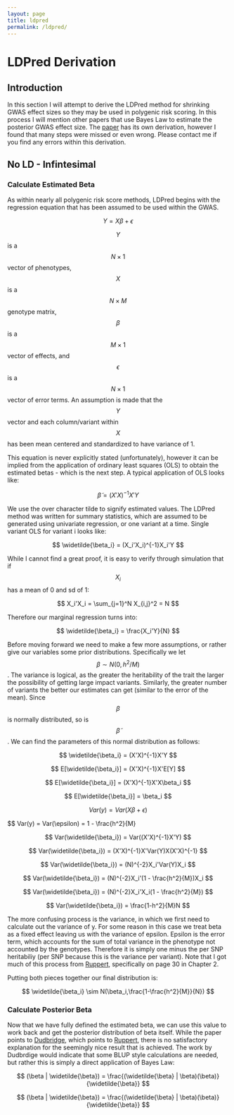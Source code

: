 ```yaml
---
layout: page
title: ldpred
permalink: /ldpred/
---
```



# LDPred Derivation

## Introduction

In this section I will attempt to derive the LDPred method for shrinking GWAS effect sizes so they may be used in polygenic risk scoring.  In this process I will mention other papers that use Bayes Law to estimate the posterior GWAS effect size.  The [paper](https://www.cell.com/action/showPdf?pii=S0002-9297%2815%2900365-1) has its own derivation, however I found that many steps were missed or even wrong.  Please contact me if you find any errors within this derivation.

## No LD - Infintesimal

### Calculate Estimated Beta

As within nearly all polygenic risk score methods, LDPred begins with the regression equation that has been assumed to be used within the GWAS.

$$ Y = X\beta + \epsilon $$

$$Y$$ is a $$N \times 1$$ vector of phenotypes, $$X$$ is a $$N \times M$$ genotype matrix, $$\beta$$ is a $$M \times 1$$ vector of effects, and $$\epsilon$$ is a $$N \times 1$$ vector of error terms.  An assumption is made that the $$Y$$ vector and each column/variant within $$X$$ has been mean centered and standardized to have variance of 1.

This equation is never explicitly stated (unfortunately), however it can be implied from the application of ordinary least squares (OLS) to obtain the estimated betas - which is the next step.  A typical application of OLS looks like:

$$ \widetilde{\beta} = (X'X)^{-1}X'Y $$

We use the over character tilde to signify estimated values.  The LDPred method was written for summary statistics, which are assumed to be generated using univariate regression, or one variant at a time.  Single variant OLS for variant i looks like:

$$ \widetilde{\beta_i} = (X_i'X_i)^{-1}X_i'Y $$

While I cannot find a great proof, it is easy to verify through simulation that if $$X_i$$ has a mean of 0 and sd of 1:

$$ X_i'X_i = \sum_{j=1}^N X_{i,j}^2 = N $$

Therefore our marginal regression turns into:

$$ \widetilde{\beta_i} = \frac{X_i'Y}{N} $$

Before moving forward we need to make a few more assumptions, or rather give our variables some prior distributions.  Specifically we let $$ \beta \sim N(0,h^2/M) $$. The variance is logical, as the greater the heritability of the trait the larger the possibility of getting large impact variants.  Similarly, the greater number of variants the better our estimates can get (similar to the error of the mean).  Since $$\beta$$ is normally distributed, so is $$\widetilde{\beta}$$.  We can find the parameters of this normal distribution as follows:

$$ \widetilde{\beta_i} = (X'X)^{-1}X'Y $$

$$ E[\widetilde{\beta_i}] = (X'X)^{-1}X'E[Y] $$

$$ E[\widetilde{\beta_i}] = (X'X)^{-1}X'X\beta_i $$

$$ E[\widetilde{\beta_i}] = \beta_i $$

$$ Var(y) = Var(X\beta + \epsilon) $$

$$ Var(y) = Var(\epsilon) = 1 - \frac{h^2}{M}

$$ Var(\widetilde{\beta_i}) = Var((X'X)^{-1}X'Y) $$

$$ Var(\widetilde{\beta_i}) = (X'X)^{-1}X'Var(Y)X(X'X)^{-1} $$

$$ Var(\widetilde{\beta_i}) = (N)^{-2}X_i'Var(Y)X_i $$

$$ Var(\widetilde{\beta_i}) = (N)^{-2}X_i'(1 - \frac{h^2}{M})X_i $$

$$ Var(\widetilde{\beta_i}) = (N)^{-2}X_i'X_i(1 - \frac{h^2}{M}) $$

$$ Var(\widetilde{\beta_i}) = \frac{1-h^2}{M}N $$

The more confusing process is the variance, in which we first need to calculate out the variance of y.  For some reason in this case we treat beta as a fixed effect leaving us with the variance of epsilon.  Epsilon is the error term, which accounts for the sum of total variance in the phenotype not accounted by the genotypes.  Therefore it is simply one minus the per SNP heritabiliy (per SNP because this is the variance per variant). Note that I got much of this process from [Ruppert](https://www.cambridge.org/core/books/semiparametric-regression/02FC9A9435232CA67532B4D31874412C), specifically on page 30 in Chapter 2.

Putting both pieces together our final distribution is:

$$ \widetilde{\beta_i} \sim N(\beta_i,\frac{1-\frac{h^2}{M}}{N}) $$

### Calculate Posterior Beta

Now that we have fully defined the estimated beta, we can use this value to work back and get the posterior distribution of beta itself.  While the paper points to [Dudbridge](https://journals.plos.org/plosgenetics/article?id=10.1371/journal.pgen.1003348), which points to [Ruppert](https://www.cambridge.org/core/books/semiparametric-regression/02FC9A9435232CA67532B4D31874412C), there is no satisfactory explanation for the seemingly nice result that is achieved.  The work by Dudbrdige would indicate that some BLUP style calculations are needed, but rather this is simply a direct application of Bayes Law:

$$ (\beta | \widetilde{\beta}) = \frac{(\widetilde{\beta} | \beta)(\beta)}{\widetilde{\beta}} $$

$$ (\beta | \widetilde{\beta}) = \frac{(\widetilde{\beta} | \beta)(\beta)}{\widetilde{\beta}} $$
